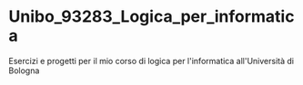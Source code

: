 # Unibo_93283_Logica_per_informatica
Esercizi e progetti per il mio corso di logica per l'informatica all'Università di Bologna

